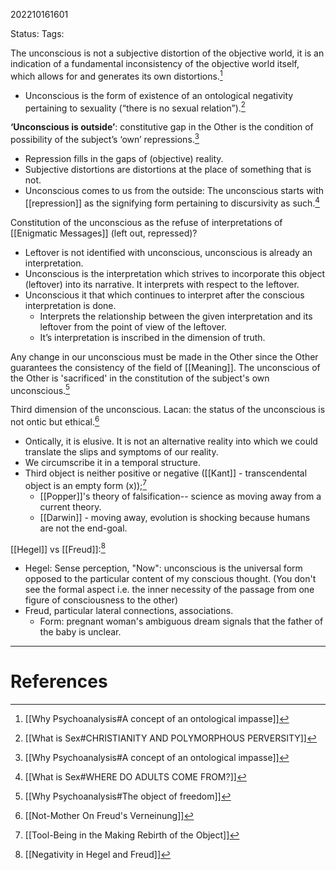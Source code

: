 202210161601

Status: 
Tags: 

The unconscious is not a subjective distortion of the objective world, it is an indication of a fundamental inconsistency of the objective world itself, which allows for and generates its own distortions.[^1]
- Unconscious is the form of existence of an ontological negativity pertaining to sexuality (“there is no sexual relation”).[^7]

**‘Unconscious is outside’**: constitutive gap in the Other is the condition of possibility of the subject’s ‘own’ repressions.[^1]
- Repression fills in the gaps of (objective) reality.
- Subjective distortions are distortions at the place of something that is not.
- Unconscious comes to us from the outside: The unconscious starts with [[repression]] as the signifying form pertaining to discursivity as such.[^6]

Constitution of the unconscious as the refuse of interpretations of [[Enigmatic Messages]] (left out, repressed)?
* Leftover is not identified with unconscious, unconscious is already an interpretation.
* Unconscious is the interpretation which strives to incorporate this object (leftover) into its narrative. It interprets with respect to the leftover.
* Unconscious it that which continues to interpret after the conscious interpretation is done.
	* Interprets the relationship between the given interpretation and its leftover from the point of view of the leftover.
	* It’s interpretation is inscribed in the dimension of truth.

Any change in our unconscious must be made in the Other since the Other guarantees the consistency of the field of [[Meaning]].
The unconscious of the Other is 'sacrificed' in the constitution of the subject's own unconscious.[^2]

Third dimension of the unconscious. Lacan: the status of the unconscious is not ontic but ethical.[^3]
- Ontically, it is elusive. It is not an alternative reality into which we could translate the slips and symptoms of our reality.
- We circumscribe it in a temporal structure.
- Third object is neither positive or negative ([[Kant]] - transcendental object is an empty form (x));[^5]
	- [[Popper]]'s theory of falsification-- science as moving away from a current theory.
	- [[Darwin]] - moving away, evolution is shocking because humans are not the end-goal.

[[Hegel]] vs [[Freud]]:[^4]
- Hegel: Sense perception, "Now": unconscious is the universal form opposed to the particular content of my conscious thought. (You don't see the formal aspect i.e. the inner necessity of the passage from one figure of consciousness to the other)
- Freud, particular lateral connections, associations.
	- Form: pregnant woman's ambiguous dream signals that the father of the baby is unclear.


---
# References

[^1]: [[Why Psychoanalysis#A concept of an ontological impasse]]
[^2]: [[Why Psychoanalysis#The object of freedom]]
[^3]: [[Not-Mother On Freud's Verneinung]]
[^4]: [[Negativity in Hegel and Freud]]
[^5]: [[Tool-Being in the Making Rebirth of the Object]]
[^6]: [[What is Sex#WHERE DO ADULTS COME FROM?]]
[^7]: [[What is Sex#CHRISTIANITY AND POLYMORPHOUS PERVERSITY]]